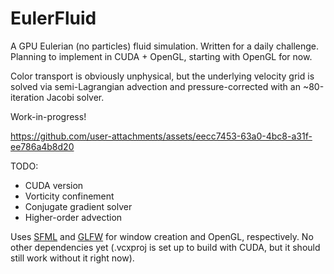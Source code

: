 # EulerFluid

A GPU Eulerian (no particles) fluid simulation. Written for a daily challenge. Planning to implement in CUDA + OpenGL, starting with OpenGL for now.

Color transport is obviously unphysical, but the underlying velocity grid is solved via semi-Lagrangian advection and pressure-corrected with an ~80-iteration Jacobi solver.

Work-in-progress!



https://github.com/user-attachments/assets/eecc7453-63a0-4bc8-a31f-ee786a4b8d20



TODO:
* CUDA version
* Vorticity confinement
* Conjugate gradient solver
* Higher-order advection

Uses [SFML](https://www.sfml-dev.org/) and [GLFW](https://www.glfw.org/) for window creation and OpenGL, respectively. No other dependencies yet (.vcxproj is set up to build with CUDA, but it should still work without it right now).
